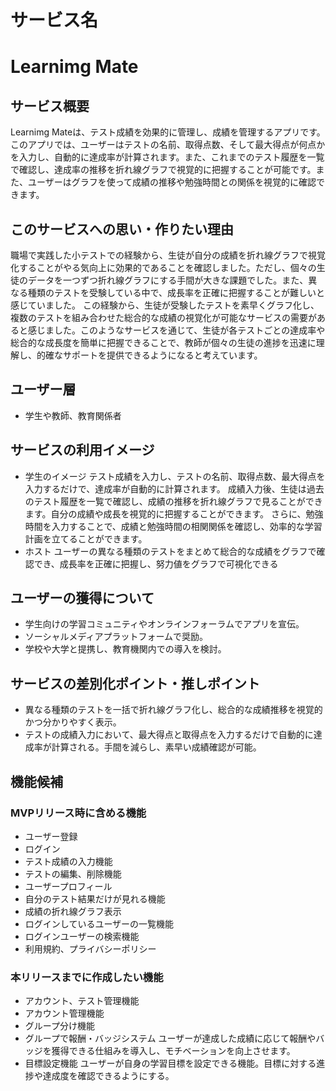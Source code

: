 # サービス名
# Learnimg Mate

## サービス概要
Learnimg Mateは、テスト成績を効果的に管理し、成績を管理するアプリです。このアプリでは、ユーザーはテストの名前、取得点数、そして最大得点が何点かを入力し、自動的に達成率が計算されます。また、これまでのテスト履歴を一覧で確認し、達成率の推移を折れ線グラフで視覚的に把握することが可能です。また、ユーザーはグラフを使って成績の推移や勉強時間との関係を視覚的に確認できます。

## このサービスへの思い・作りたい理由
職場で実践した小テストでの経験から、生徒が自分の成績を折れ線グラフで視覚化することがやる気向上に効果的であることを確認しました。ただし、個々の生徒のデータを一つずつ折れ線グラフにする手間が大きな課題でした。また、異なる種類のテストを受験している中で、成長率を正確に把握することが難しいと感じていました。
この経験から、生徒が受験したテストを素早くグラフ化し、複数のテストを組み合わせた総合的な成績の視覚化が可能なサービスの需要があると感じました。このようなサービスを通じて、生徒が各テストごとの達成率や総合的な成長度を簡単に把握できることで、教師が個々の生徒の進捗を迅速に理解し、的確なサポートを提供できるようになると考えています。

## ユーザー層
* 学生や教師、教育関係者

## サービスの利用イメージ
* 学生のイメージ
  テスト成績を入力し、テストの名前、取得点数、最大得点を入力するだけで、達成率が自動的に計算されます。
  成績入力後、生徒は過去のテスト履歴を一覧で確認し、成績の推移を折れ線グラフで見ることができます。自分の成績や成長を視覚的に把握することができます。
  さらに、勉強時間を入力することで、成績と勉強時間の相関関係を確認し、効率的な学習計画を立てることができます。
* ホスト
  ユーザーの異なる種類のテストをまとめて総合的な成績をグラフで確認でき、成長率を正確に把握し、努力値をグラフで可視化できる

## ユーザーの獲得について
* 学生向けの学習コミュニティやオンラインフォーラムでアプリを宣伝。
* ソーシャルメディアプラットフォームで奨励。
* 学校や大学と提携し、教育機関内での導入を検討。

## サービスの差別化ポイント・推しポイント
* 異なる種類のテストを一括で折れ線グラフ化し、総合的な成績推移を視覚的かつ分かりやすく表示。
* テストの成績入力において、最大得点と取得点を入力するだけで自動的に達成率が計算される。手間を減らし、素早い成績確認が可能。

## 機能候補
### MVPリリース時に含める機能
* ユーザー登録
* ログイン
* テスト成績の入力機能
* テストの編集、削除機能
* ユーザープロフィール
* 自分のテスト結果だけが見れる機能
* 成績の折れ線グラフ表示
* ログインしているユーザーの一覧機能
* ログインユーザーの検索機能
* 利用規約、プライバシーポリシー


### 本リリースまでに作成したい機能
* アカウント、テスト管理機能
* アカウント管理機能
* グループ分け機能
* グループで報酬・バッジシステム
  ユーザーが達成した成績に応じて報酬やバッジを獲得できる仕組みを導入し、モチベーションを向上させます。
* 目標設定機能
  ユーザーが自身の学習目標を設定できる機能。目標に対する進捗や達成度を確認できるようにする。

